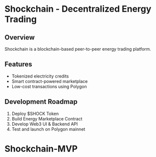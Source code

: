 # Shockchain - Decentralized Energy Trading

## Overview
Shockchain is a blockchain-based peer-to-peer energy trading platform.

## Features
- Tokenized electricity credits
- Smart contract-powered marketplace
- Low-cost transactions using Polygon

## Development Roadmap
1. Deploy $SHOCK Token
2. Build Energy Marketplace Contract
3. Develop Web3 UI & Backend API
4. Test and launch on Polygon mainnet
# Shockchain-MVP
